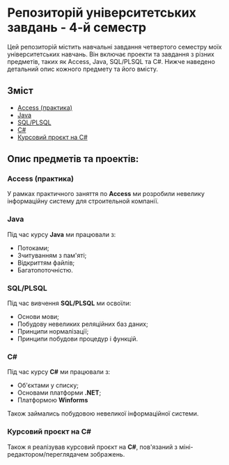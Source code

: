 # Репозиторій університетських завдань - 4-й семестр

Цей репозиторій містить навчальні завдання четвертого семестру моїх університетських навчань. Він включає проекти та завдання з різних предметів, таких як Access, Java, SQL/PLSQL та C#. Нижче наведено детальний опис кожного предмету та його вмісту.

## Зміст
- [Access (практика)](#access-практика)
- [Java](#java)
- [SQL/PLSQL](#sqlplsql)
- [C#](#c)
- [Курсовий проєкт на C#](#курсовий-проєкт-на-c)

## Опис предметів та проектів:

### Access (практика)
У рамках практичного заняття по **Access** ми розробили невелику інформаційну систему для строительной компанії.

### Java
Під час курсу **Java** ми працювали з:
- Потоками;
- Зчитуванням з пам'яті;
- Відкриттям файлів;
- Багатопоточністю.

### SQL/PLSQL
Під час вивчення **SQL/PLSQL** ми освоїли:
- Основи мови;
- Побудову невеликих реляційних баз даних;
- Принципи нормалізації;
- Принципи побудови процедур і функцій.

### C#
Під час курсу **C#** ми працювали з:
- Об'єктами у списку;
- Основами платформи **.NET**;
- Платформою **Winforms**

Також займались побудовою невеликої інформаційної системи.

### Курсовий проєкт на C#
Також я реалізував курсовий проєкт на **C#**, пов'язаний з міні-редактором/переглядачем зображень.
